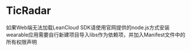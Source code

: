 # TicRadar
如果Web端无法加载LeanCloud SDK请使用官网提供的node.js方式安装  
wearable应用需要自行新建项目导入libs作为依赖项，并加入Manifest文件中的所有权限声明
